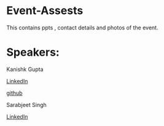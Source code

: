 # Event-Assests
This contains ppts , contact details and photos of the event.

# Speakers:

Kanishk Gupta

[LinkedIn](https://linkedin.com/in/gkanishk)

[github](https://github.com/gkanishk)

Sarabjeet Singh

[LinkedIn](https://www.linkedin.com/in/sarabs3/)

